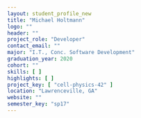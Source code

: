 ```yaml
---
layout: student_profile_new
title: "Michael Holtmann"
logo: ""
header: ""
project_role: "Developer"
contact_email: ""
major: "I.T., Conc. Software Development"
graduation_year: 2020
cohort: ""
skills: [ ]
highlights: [ ]
project_key: [ "cell-physics-42" ]
location: "Lawrenceville, GA"
website: ""
semester_key: "sp17"
---
```

